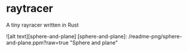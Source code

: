 # raytracer
A tiny rayracer written in Rust



![alt text][sphere-and-plane]
[sphere-and-plane]: /readme-png/sphere-and-plane.ppm?raw=true "Sphere and plane"

<!-- ![ScreenShot](https://raw.github.com/ericpko/raytracer/master/images/sphere-and-plane.ppm) -->
